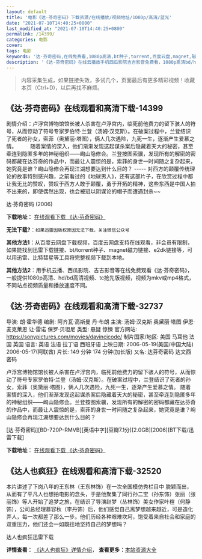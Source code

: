 ```yaml
---
layout: default
title: '电影《达·芬奇密码》下载资源/在线播放/视频地址/1080p/高清/蓝光'
date: "2021-07-10T14:40:25+0800"
last_modified_at: "2021-07-10T14:40:25+0800"
permalink: /14399/
categories: 电影
cover:
tags: 电影
keywords: '达·芬奇密码,在线免费看,1080p高清,bt种子,torrent,百度云盘,magnet,磁力链,迅雷下载资源'
description: '《达·芬奇密码》在线云播放手机西瓜影院吉吉影音免费看，1080p高清bd/hd未删减完整版和tc抢先枪版，mkv/mp4格式，附带bt/torrent种子、magnet/磁力链、百度云盘、网盘资源迅雷下载链接'
---
```


>内容采集生成，如果链接失效，多试几个，页面最后有更多精彩视频！收藏本页（Ctrl+D)，以后再找不麻烦。


## 《达·芬奇密码》在线观看和高清下载-14399

剧情介绍：卢浮宫博物馆馆长被人杀害在卢浮宫内，临死前他费力的留下骇人的符号，从而惊动了符号专家罗伯特·兰登（汤姆·汉克斯）。在破案过程中，兰登结识了死者的孙女，索菲（奥黛丽·塔图），俩人几次遇险，九死一生，逐渐产生爱慕之情。  　　随着案情的深入，他们渐渐发现这起谋杀案后隐藏着天大的秘密，甚至牵连到隐匿多年的神秘组织——峋山隐修会。兰登按图索骥，发现所有的解密的密码都藏在达芬奇的作品中，而最让人震惊的是，索菲的身世一时间随之复杂起来，她究竟是谁？峋山隐修会再现江湖想要达到什么目的？ ----- 对西方的颠覆传统理论的故事特别感兴趣，之前看过的《地球男人》，还有这部片子，在欣赏过程中都让我无比的赞叹，赞叹于西方人敢于颠覆，勇于开拓的精神，这些东西是中国人拍不出来的，即使偶然出现，也会被冠以阴谋论的帽子而遭遇封杀~~


达·芬奇密码 (2006)

**下载地址**： [在线观看下载 《达·芬奇密码》](https://www.btbtdy.me/btdy/dy5250.html) 


**无法下载?**：`如果迅雷因版权原因无法下载，关注微信公众号 `

**其他方法1**：从百度云网盘下载视频，百度云网盘支持在线观看，非会员有限制，如果能找到迅雷下载链接、bt/torrent种子、magnet磁力链接、e2dk链接等，可以用迅雷、比特彗星等工具将完整视频下载到本地。

**其他方法2**：用手机云播、西瓜影院、吉吉影音等在线免费观看《达·芬奇密码》，一般提供1080p高清、hd/bd高清视频、tc抢先版视频，视频为mkv或mp4格式，不同站点视频质量和播放速度不同。


## 《达·芬奇密码》在线观看和高清下载-32737

导演: 朗·霍华德 编剧: 阿齐瓦·高斯曼 丹·布朗 主演: 汤姆·汉克斯 奥黛丽·塔图 伊恩·麦克莱恩 让·雷诺 保罗·贝坦尼 类型: 悬疑 惊悚 官方网站: https://sonypictures.com/movies/davincicode/ 制片国家/地区: 美国 马耳他 法国 英国 语言: 英语 法语 拉丁语 西班牙语 上映日期: 2006-05-19(美国/中国大陆) 2006-05-17(阿联酋) 片长: 149 分钟 174 分钟(加长版) 又名: 达芬奇密码 达文西密码

卢浮宫博物馆馆长被人杀害在卢浮宫内，临死前他费力的留下骇人的符号，从而惊动了符号专家罗伯特·兰登（汤姆·汉克斯）。在破案过程中，兰登结识了死者的孙女，索菲（奥黛丽·塔图），俩人几次遇险，九死一生，逐渐产生爱慕之情。 随着案情的深入，他们渐渐发现这起谋杀案后隐藏着天大的秘密，甚至牵连到隐匿多年的神秘组织——峋山隐修会。兰登按图索骥，发现所有的解密的密码都藏在达芬奇的作品中，而最让人震惊的是，索菲的身世一时间随之复杂起来，她究竟是谁？峋山隐修会再现江湖想要达到什么目的？


[达·芬奇密码][BD-720P-RMVB][英语中字][豆瓣7.1分][2.0GB][2006][BT下载/迅雷下载]

**下载地址**： [在线观看下载 《达·芬奇密码》](https://www.btdx8.com/torrent/da_vinci_code_2006.html) 


## 《达人也疯狂》在线观看和高清下载-32520

本片讲述了下岗八年的王东林（王东林饰）在一次全国模仿秀栏目中 脱颖而出，从而有了平凡人也想拍电影的念头，于是他聚集了同行孙二宝（孙东饰）张丽（张丽饰）等人开始了追梦之旅，在结识了导演赵梦（丛林饰）美女作家叶楦（何静饰），公司总经理慕容秋（李丹饰）后，他们感觉自己离梦想越来越近，可是造化弄人，每一次都差了那么一步。他们历经各种艰难坎坷，饱受着来自社会和家庭的双重压力，他们还会一如既往地坚持自己的梦想吗？


达人也疯狂迅雷下载

**详情查看**： [《达人也疯狂》详情介绍](/movie/32520/)， **查看更多**：[本站资源大全](/movie/t/all/)

